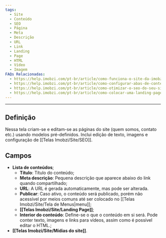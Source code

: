 ```yaml
---
tags:
  - Site
  - Conteúdo
  - SEO
  - Página
  - Meta
  - Descrição
  - URL
  - Link
  - Landing
  - Page
  - HTML
  - Vídeo
  - Imagem
FAQs Relacionadas:
  - https://help.imobzi.com/pt-br/article/como-funciona-o-site-da-imobzi-j55id3/#1-conteudos
  - https://help.imobzi.com/pt-br/article/como-configurar-abas-de-conteudo-no-meu-site-1skfca2/
  - https://help.imobzi.com/pt-br/article/como-otimizar-o-seo-do-seu-site-1apebpn/
  - https://help.imobzi.com/pt-br/article/como-colocar-uma-landing-page-no-site-1f8fon7/
---
```

---
## Definição

Nessa tela criam-se e editam-se as páginas do site (quem somos, contato etc.) usando modelos pré-definidos. Inclui edição de texto, imagens e configuração de [[Telas Imobzi/Site/SEO]].

## Campos

- **Lista de conteúdos**;
	- **Título**: Título do conteúdo;
	- **Meta descrição**: Pequena descrição que aparece abaixo do link quando compartilhado;
	- **URL**: A URL é gerada automaticamente, mas pode ser alterada.
	- **Publicar**: Caso ativo, o conteúdo será publicado, porém não acessível por meios comuns até ser colocado no [[Telas Imobzi/Site/Tela de Menus|menu]];
	- **[[Telas Imobzi/Site/Landing Page]]**;
	- **Interior do conteúdo**: Define-se o que o conteúdo em si será. Pode conter texto, imagens e links para vídeos, assim como é possível editar o HTML.;
- **[[Telas Imobzi/Site/Mídias do site]]**.